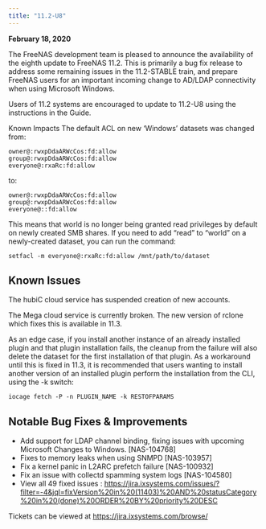```yaml
---
title: "11.2-U8"
---
```


**February 18, 2020**

The FreeNAS development team is pleased to announce the availability of the eighth update to FreeNAS 11.2. This is primarily a bug fix release to address some remaining issues in the 11.2-STABLE train, and prepare FreeNAS users for an important incoming change to AD/LDAP connectivity when using Microsoft Windows.

Users of 11.2 systems are encouraged to update to 11.2-U8 using the instructions in the Guide.

Known Impacts
The default ACL on new ‘Windows’ datasets was changed from:
```
owner@:rwxpDdaARWcCos:fd:allow
group@:rwxpDdaARWcCos:fd:allow
everyone@:rxaRc:fd:allow
```

to:
```
owner@:rwxpDdaARWcCos:fd:allow
group@:rwxpDdaARWcCos:fd:allow
everyone@::fd:allow
```

This means that world is no longer being granted read privileges by default on newly created SMB shares. If you need to add “read” to “world” on a newly-created dataset, you can run the command:

`setfacl -m everyone@:rxaRc:fd:allow /mnt/path/to/dataset`

## Known Issues

The hubiC cloud service has suspended creation of new accounts.

The Mega cloud service is currently broken. The new version of rclone which fixes this is available in 11.3.

As an edge case, if you install another instance of an already installed plugin and that plugin installation fails, the cleanup from the failure will also delete the dataset for the first installation of that plugin. As a workaround until this is fixed in 11.3, it is recommended that users wanting to install another version of an installed plugin perform the installation from the CLI, using the -k switch:

`iocage fetch -P -n PLUGIN_NAME -k RESTOFPARAMS`

## Notable Bug Fixes & Improvements

+ Add support for LDAP channel binding, fixing issues with upcoming Microsoft Changes to Windows. [NAS-104768]
+ Fixes to memory leaks when using SNMPD [NAS-103957]
+ Fix a kernel panic in L2ARC prefetch failure [NAS-100932]
+ Fix an issue with collectd spamming system logs [NAS-104580]
+ View all 49 fixed issues : https://jira.ixsystems.com/issues/?filter=-4&jql=fixVersion%20in%20(11403)%20AND%20statusCategory%20in%20(done)%20ORDER%20BY%20priority%20DESC

Tickets can be viewed at https://jira.ixsystems.com/browse/